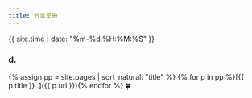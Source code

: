 ```yaml
---
title: 分享呈冊
---
```


{{ site.time | date: "%m-%d %H:%M:%S" }}

### d.
{% assign pp = site.pages | sort_natural: "title" %}
{% for p in pp %}[{{ p.title }} .]({{ p.url }}){% endfor %}
🍀

<!--<table rules="none" frame="none">
{% tablerow p in pp cols:4 %}
  <a href="{{ p.url }}">{{ p.title }}</a>
{% endtablerow %}
</table> 🍀-->
